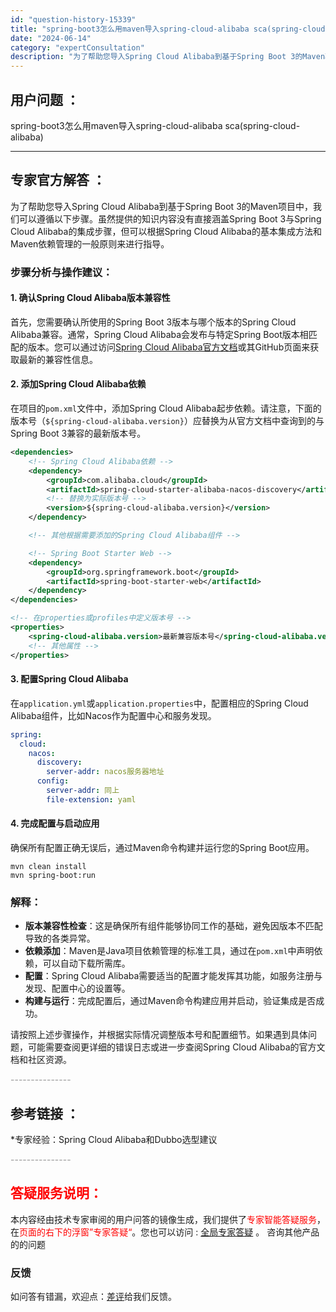 ```yaml
---
id: "question-history-15339"
title: "spring-boot3怎么用maven导入spring-cloud-alibaba sca(spring-cloud-alibaba)"
date: "2024-06-14"
category: "expertConsultation"
description: "为了帮助您导入Spring Cloud Alibaba到基于Spring Boot 3的Maven项目中，我们可以遵循以下步骤。虽然提供的知识内容没有直接涵盖Spring Boot 3与Spring Cloud Alibaba的集成步骤，但可以根据Spring Cloud Alibaba的基本集成方"
---
```


## 用户问题 ： 
 spring-boot3怎么用maven导入spring-cloud-alibaba sca(spring-cloud-alibaba) 

---------------
## 专家官方解答 ：

为了帮助您导入Spring Cloud Alibaba到基于Spring Boot 3的Maven项目中，我们可以遵循以下步骤。虽然提供的知识内容没有直接涵盖Spring Boot 3与Spring Cloud Alibaba的集成步骤，但可以根据Spring Cloud Alibaba的基本集成方法和Maven依赖管理的一般原则来进行指导。

### 步骤分析与操作建议：

#### 1. 确认Spring Cloud Alibaba版本兼容性

首先，您需要确认所使用的Spring Boot 3版本与哪个版本的Spring Cloud Alibaba兼容。通常，Spring Cloud Alibaba会发布与特定Spring Boot版本相匹配的版本。您可以通过访问[Spring Cloud Alibaba官方文档](https://github.com/alibaba/spring-cloud-alibaba/blob/master/README.md)或其GitHub页面来获取最新的兼容性信息。

#### 2. 添加Spring Cloud Alibaba依赖

在项目的`pom.xml`文件中，添加Spring Cloud Alibaba起步依赖。请注意，下面的版本号（`${spring-cloud-alibaba.version}`）应替换为从官方文档中查询到的与Spring Boot 3兼容的最新版本号。

```xml
<dependencies>
    <!-- Spring Cloud Alibaba依赖 -->
    <dependency>
        <groupId>com.alibaba.cloud</groupId>
        <artifactId>spring-cloud-starter-alibaba-nacos-discovery</artifactId>
        <!-- 替换为实际版本号 -->
        <version>${spring-cloud-alibaba.version}</version>
    </dependency>

    <!-- 其他根据需要添加的Spring Cloud Alibaba组件 -->

    <!-- Spring Boot Starter Web -->
    <dependency>
        <groupId>org.springframework.boot</groupId>
        <artifactId>spring-boot-starter-web</artifactId>
    </dependency>
</dependencies>

<!-- 在properties或profiles中定义版本号 -->
<properties>
    <spring-cloud-alibaba.version>最新兼容版本号</spring-cloud-alibaba.version>
    <!-- 其他属性 -->
</properties>
```

#### 3. 配置Spring Cloud Alibaba

在`application.yml`或`application.properties`中，配置相应的Spring Cloud Alibaba组件，比如Nacos作为配置中心和服务发现。

```yaml
spring:
  cloud:
    nacos:
      discovery:
        server-addr: nacos服务器地址
      config:
        server-addr: 同上
        file-extension: yaml
```

#### 4. 完成配置与启动应用

确保所有配置正确无误后，通过Maven命令构建并运行您的Spring Boot应用。

```shell
mvn clean install
mvn spring-boot:run
```

### 解释：

- **版本兼容性检查**：这是确保所有组件能够协同工作的基础，避免因版本不匹配导致的各类异常。
- **依赖添加**：Maven是Java项目依赖管理的标准工具，通过在`pom.xml`中声明依赖，可以自动下载所需库。
- **配置**：Spring Cloud Alibaba需要适当的配置才能发挥其功能，如服务注册与发现、配置中心的设置等。
- **构建与运行**：完成配置后，通过Maven命令构建应用并启动，验证集成是否成功。

请按照上述步骤操作，并根据实际情况调整版本号和配置细节。如果遇到具体问题，可能需要查阅更详细的错误日志或进一步查阅Spring Cloud Alibaba的官方文档和社区资源。


<font color="#949494">---------------</font> 


## 参考链接 ：

*专家经验：Spring Cloud Alibaba和Dubbo选型建议 


 <font color="#949494">---------------</font> 
 


## <font color="#FF0000">答疑服务说明：</font> 

本内容经由技术专家审阅的用户问答的镜像生成，我们提供了<font color="#FF0000">专家智能答疑服务</font>，在<font color="#FF0000">页面的右下的浮窗”专家答疑“</font>。您也可以访问 : [全局专家答疑](https://opensource.alibaba.com/chatBot) 。 咨询其他产品的的问题

### 反馈
如问答有错漏，欢迎点：[差评](https://ai.nacos.io/user/feedbackByEnhancerGradePOJOID?enhancerGradePOJOId=15346)给我们反馈。
